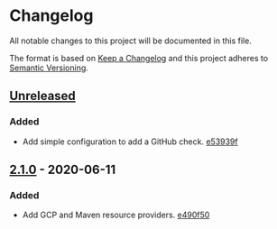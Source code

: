 # Changelog

All notable changes to this project will be documented in this file.

The format is based on [Keep a Changelog](http://keepachangelog.com/)
and this project adheres to [Semantic Versioning](http://semver.org/).

## [Unreleased](https://github.com/atomist-skills/container-run-skill/compare/2.1.0...HEAD)

### Added

-   Add simple configuration to add a GitHub check. [e53939f](https://github.com/atomist-skills/container-run-skill/commit/e53939fbc5b935b4f2a12cdbc2e143c0520cafe5)

## [2.1.0](https://github.com/atomist-skills/container-run-skill/tree/2.1.0) - 2020-06-11

### Added

-   Add GCP and Maven resource providers. [e490f50](https://github.com/atomist-skills/container-run-skill/commit/e490f50c9aaa2004071bd691ec11e563c6c39674)
